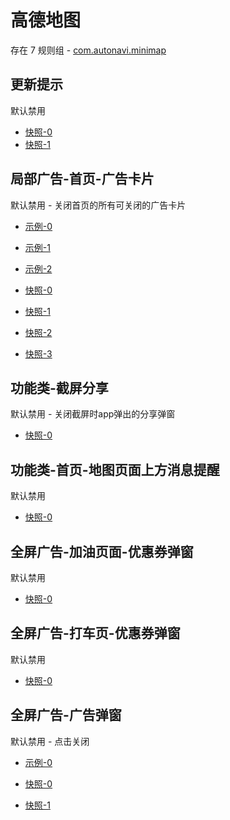 # 高德地图

存在 7 规则组 - [com.autonavi.minimap](/src/apps/com.autonavi.minimap.ts)

## 更新提示

默认禁用

- [快照-0](https://i.gkd.li/i/13379094)
- [快照-1](https://i.gkd.li/i/13379426)

## 局部广告-首页-广告卡片

默认禁用 - 关闭首页的所有可关闭的广告卡片

- [示例-0](https://m.gkd.li/101449500/9a0ef511-4acc-4a7e-9c25-e9384662b3d1)
- [示例-1](https://m.gkd.li/101449500/57d378eb-334c-4552-81f7-f7393a92412b)
- [示例-2](https://m.gkd.li/101449500/4c78d23e-10b2-40cb-a156-83237d237a6c)

- [快照-0](https://i.gkd.li/i/14715295)
- [快照-1](https://i.gkd.li/i/14730914)
- [快照-2](https://i.gkd.li/i/14730915)
- [快照-3](https://i.gkd.li/i/14784970)

## 功能类-截屏分享

默认禁用 - 关闭截屏时app弹出的分享弹窗

- [快照-0](https://i.gkd.li/i/13473388)

## 功能类-首页-地图页面上方消息提醒

默认禁用

- [快照-0](https://i.gkd.li/i/12642830)

## 全屏广告-加油页面-优惠券弹窗

默认禁用

- [快照-0](https://i.gkd.li/i/12642857)

## 全屏广告-打车页-优惠券弹窗

默认禁用

- [快照-0](https://i.gkd.li/i/13806882)

## 全屏广告-广告弹窗

默认禁用 - 点击关闭

- [示例-0](https://m.gkd.li/57941037/660ef360-eee8-4fb8-9764-7a1822ccb6e9)

- [快照-0](https://i.gkd.li/i/14800704)
- [快照-1](https://i.gkd.li/i/14809993)
